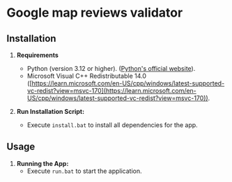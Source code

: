 # Google map reviews validator

## Installation

1. **Requirements**
   - Python (version 3.12 or higher). ([Python's official website](https://www.python.org/downloads/)).
   - Microsoft Visual C++ Redistributable 14.0 ([https://learn.microsoft.com/en-US/cpp/windows/latest-supported-vc-redist?view=msvc-170](https://learn.microsoft.com/en-US/cpp/windows/latest-supported-vc-redist?view=msvc-170)).

2. **Run Installation Script:**
   - Execute `install.bat` to install all dependencies for the app.

## Usage

1. **Running the App:**
   - Execute `run.bat` to start the application.
